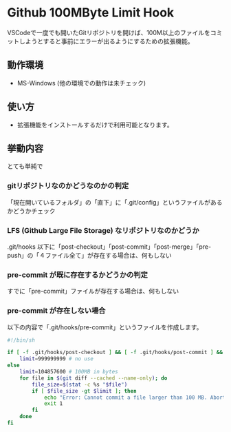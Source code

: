 # Github 100MByte Limit Hook

VSCodeで一度でも開いたGitリポジトリを開けば、100M以上のファイルをコミットしようとすると事前にエラーが出るようにするための拡張機能。

## 動作環境
- MS-Windows (他の環境での動作は未チェック)

## 使い方
- 拡張機能をインストールするだけで利用可能となります。

## 挙動内容
とても単純で

### gitリポジトリなのかどうなのかの判定
「現在開いているフォルダ」の「直下」に「.git/config」というファイルがあるかどうかチェック

### LFS (Github Large File Storage) なリポジトリなのかどうか
.git/hooks 以下に「post-checkout」「post-commit」「post-merge」「pre-push」の「４ファイル全て」が存在する場合は、何もしない

### pre-commit が既に存在するかどうかの判定
すでに「pre-commit」ファイルが存在する場合は、何もしない

### pre-commit が存在しない場合
以下の内容で「.git/hooks/pre-commit」というファイルを作成します。

```bash
#!/bin/sh

if [ -f .git/hooks/post-checkout ] && [ -f .git/hooks/post-commit ] && [ -f .git/hooks/post-merge ] && [ -f .git/hooks/pre-push ]; then
    limit=999999999 # no use
else
    limit=104857600 # 100MB in bytes
    for file in $(git diff --cached --name-only); do
        file_size=$(stat -c %s "$file")
        if [ $file_size -gt $limit ]; then
            echo "Error: Cannot commit a file larger than 100 MB. Abort commit."
            exit 1
        fi
    done
fi

```
